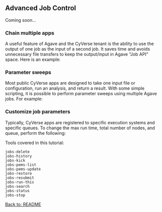 ## Advanced Job Control

Coming soon...




### Chain multiple apps

A useful feature of Agave and the CyVerse tenant is the ability to use the output of one job as the input of a second job.
It saves time and avoids unnecessary file transfers to keep the output/input in Agave "Job API" space.
Here is an example:





### Parameter sweeps

Most public CyVerse apps are designed to take one input file or configuration, run an analysis, and return a result.
With some simple scripting, it is possible to perform parameter sweeps using multiple Agave jobs.
For example:






### Customize job parameters

Typically, CyVerse apps are registered to specific execution systems and specific queues.
To change the max run time, total number of nodes, and queue, perform the following:












Tools covered in this tutorial:

```
jobs-delete
jobs-history
jobs-kick
jobs-pems-list
jobs-pems-update
jobs-restore
jobs-resubmit
jobs-run-this
jobs-search
jobs-status
jobs-stop
```
  
[Back to: README](../README.md)
